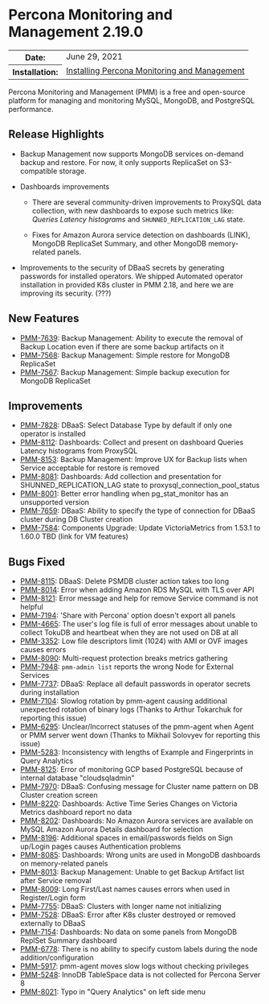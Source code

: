 # Percona Monitoring and Management 2.19.0

<table class="docutils field-list" frame="void" rules="none">
  <colgroup>
    <col class="field-name">
    <col class="field-body">
  </colgroup>
  <tbody valign="top">
    <tr class="field-odd field">
      <th class="field-name">Date:</th>
      <td class="field-body">June 29, 2021</td>
    </tr>
    <tr class="field-even field">
      <th class="field-name">Installation:</th>
      <td class="field-body">
        <a class="reference external" href="https://www.percona.com/software/pmm/quickstart">Installing Percona Monitoring and Management</a></td>
    </tr>
  </tbody>
</table>

Percona Monitoring and Management (PMM) is a free and open-source platform for managing and monitoring MySQL, MongoDB, and PostgreSQL performance.

## Release Highlights

- Backup Management now supports MongoDB services on-demand backup and restore. For now, it only supports ReplicaSet on S3-compatible storage. 

- Dashboards improvements

    - There are several community-driven improvements to ProxySQL data collection, with new dashboards to expose such metrics like: *Queries Latency histograms* and `SHUNNED_REPLICATION_LAG` state.

    - Fixes for Amazon Aurora service detection on dashboards (LINK), MongoDB ReplicaSet Summary, and other MongoDB memory-related panels. 

- Improvements to the security of DBaaS secrets by generating passwords for installed operators. We shipped Automated operator installation in provided K8s cluster in PMM 2.18, and here we are improving its security.  (???)

## New Features

* [PMM-7639](https://jira.percona.com/browse/PMM-7639): Backup Management: Ability to execute the removal of Backup Location even if there are some backup artifacts on it
* [PMM-7568](https://jira.percona.com/browse/PMM-7568): Backup Management: Simple restore for MongoDB ReplicaSet
* [PMM-7567](https://jira.percona.com/browse/PMM-7567): Backup Management: Simple backup execution for MongoDB ReplicaSet



## Improvements

* [PMM-7828](https://jira.percona.com/browse/PMM-7828): DBaaS: Select Database Type by default if only one operator is installed 
* [PMM-8112](https://jira.percona.com/browse/PMM-8112): Dashboards: Collect and present on dashboard Queries Latency histograms from ProxySQL
* [PMM-8153](https://jira.percona.com/browse/PMM-8153): Backup Management: Improve UX for Backup lists when Service acceptable for restore is removed
* [PMM-8081](https://jira.percona.com/browse/PMM-8081): Dashboards: Add collection and presentation for SHUNNED_REPLICATION_LAG state to proxysql_connection_pool_status
* [PMM-8001](https://jira.percona.com/browse/PMM-8001): Better error handling when pg_stat_monitor has an unsupported version
* [PMM-7659](https://jira.percona.com/browse/PMM-7659): DBaaS: Ability to specify the type of connection for DBaaS cluster during DB Cluster creation
* [PMM-7584](https://jira.percona.com/browse/PMM-7584): Components Upgrade: Update VictoriaMetrics from 1.53.1 to 1.60.0 TBD (link for VM features)



## Bugs Fixed

* [PMM-8115](https://jira.percona.com/browse/PMM-8115): DBaaS: Delete PSMDB cluster action takes too long 
* [PMM-8014](https://jira.percona.com/browse/PMM-8014): Error when adding Amazon RDS MySQL with TLS over API 
* [PMM-8121](https://jira.percona.com/browse/PMM-8121): Error message and help for remove Service command is not helpful
* [PMM-7194](https://jira.percona.com/browse/PMM-7194): 'Share with Percona' option doesn't export all panels
* [PMM-4665](https://jira.percona.com/browse/PMM-4665): The user's log file is full of error messages about unable to collect TokuDB and heartbeat when they are not used on DB at all
* [PMM-3352](https://jira.percona.com/browse/PMM-3352): Low file descriptors limit (1024) with AMI or OVF images causes errors
* [PMM-8090](https://jira.percona.com/browse/PMM-8090): Multi-request protection breaks metrics gathering
* [PMM-7948](https://jira.percona.com/browse/PMM-7948): `pmm-admin list` reports the wrong Node for External Services
* [PMM-7737](https://jira.percona.com/browse/PMM-7737): DBaaS: Replace all default passwords in operator secrets during installation 
* [PMM-7104](https://jira.percona.com/browse/PMM-7104): Slowlog rotation by pmm-agent causing additional unexpected rotation of binary logs (Thanks to Arthur Tokarchuk for reporting this issue)
* [PMM-6295](https://jira.percona.com/browse/PMM-6295): Unclear/Incorrect statuses of the pmm-agent when Agent or PMM server went down (Thanks to Mikhail Solovyev for reporting this issue)
* [PMM-5283](https://jira.percona.com/browse/PMM-5283): Inconsistency with lengths of Example and Fingerprints in Query Analytics
* [PMM-8125](https://jira.percona.com/browse/PMM-8125): Error of monitoring GCP based PostgreSQL because of internal database "cloudsqladmin"
* [PMM-7970](https://jira.percona.com/browse/PMM-7970): DBaaS: Confusing message for Cluster name pattern on DB Cluster creation screen
* [PMM-8220](https://jira.percona.com/browse/PMM-8220): Dashboards: Active Time Series Changes on Victoria Metrics dashboard report no data
* [PMM-8202](https://jira.percona.com/browse/PMM-8202): Dashboards: No Amazon Aurora services are available on MySQL Amazon Aurora Details dashboard for selection
* [PMM-8196](https://jira.percona.com/browse/PMM-8196): Additional spaces in email/passwords fields on Sign up/Login pages causes Authentication problems
* [PMM-8085](https://jira.percona.com/browse/PMM-8085): Dashboards: Wrong units are used in MongoDB dashboards on memory-related panels
* [PMM-8013](https://jira.percona.com/browse/PMM-8013): Backup Management: Unable to get Backup Artifact list after Service removal 
* [PMM-8009](https://jira.percona.com/browse/PMM-8009): Long First/Last names causes errors when used in Register/Login form
* [PMM-7755](https://jira.percona.com/browse/PMM-7755): DBaaS: Clusters with longer name not initializing
* [PMM-7528](https://jira.percona.com/browse/PMM-7528): DBaaS: Error after K8s cluster destroyed or removed externally to DBaaS 
* [PMM-7154](https://jira.percona.com/browse/PMM-7154): Dashboards: No data on some panels from MongoDB ReplSet Summary dashboard
* [PMM-6778](https://jira.percona.com/browse/PMM-6778): There is no ability to specify custom labels during the node addition/configuration
* [PMM-5917](https://jira.percona.com/browse/PMM-5917): pmm-agent moves slow logs without checking privileges
* [PMM-5248](https://jira.percona.com/browse/PMM-5248): InnoDB TableSpace data is not collected for Percona Server 8
* [PMM-8021](https://jira.percona.com/browse/PMM-8021): Typo in "Query Analytics" on left side menu 


